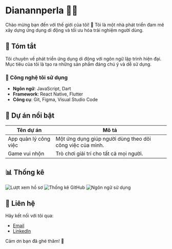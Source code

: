 # Dianannperla 👩‍💻

Chào mừng bạn đến với thế giới của tôi! 🌸 Tôi là một nhà phát triển đam mê xây dựng ứng dụng di động và tối ưu hóa trải nghiệm người dùng.

## 🚀 Tóm tắt
Tôi chuyên về phát triển ứng dụng di động với ngôn ngữ lập trình hiện đại. Mục tiêu của tôi là tạo ra những sản phẩm đáng chú ý và dễ sử dụng.

### 🔧 Công nghệ tôi sử dụng
- **Ngôn ngữ**: JavaScript, Dart
- **Framework**: React Native, Flutter
- **Công cụ**: Git, Figma, Visual Studio Code

## 🌟 Dự án nổi bật
| Tên dự án         | Mô tả                                    |
|--------------------|------------------------------------------|
| App quản lý công việc | Một ứng dụng giúp người dùng theo dõi công việc của mình.
| Game vui nhộn     | Trò chơi giải trí cho tất cả mọi người.

## 📊 Thống kê
![Lượt xem hồ sơ](https://komarev.com/ghpvc/?username=dianannperla&label=Profile%20Views&color=blue&style=flat)
![Thống kê GitHub](https://github-readme-stats.vercel.app/api?username=dianannperla&show_icons=true&theme=radical)
![Ngôn ngữ sử dụng](https://github-readme-stats.vercel.app/api/top-langs/?username=dianannperla&layout=compact&theme=radical)

## 💬 Liên hệ
Hãy kết nối với tôi qua:
- [Email](mailto:example@example.com)
- [LinkedIn](https://www.linkedin.com/in/yourprofile)

Cảm ơn bạn đã ghé thăm! 🌼